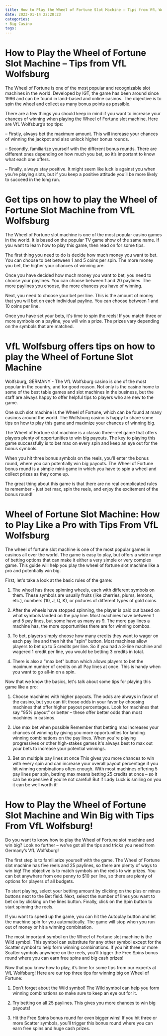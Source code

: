 ```yaml
---
title: How to Play the Wheel of Fortune Slot Machine – Tips from VfL Wolfsburg
date: 2023-01-14 22:28:23
categories:
- Big Casino
tags:
---
```



#  How to Play the Wheel of Fortune Slot Machine – Tips from VfL Wolfsburg

The Wheel of Fortune is one of the most popular and recognizable slot machines in the world. Developed by IGT, the game has been around since 1996 and can be found in land-based and online casinos. The objective is to spin the wheel and collect as many bonus points as possible.

There are a few things you should keep in mind if you want to increase your chances of winning when playing the Wheel of Fortune slot machine. Here are VfL Wolfsburg’s top tips:

– Firstly, always bet the maximum amount. This will increase your chances of winning the jackpot and also unlock higher bonus rounds.

– Secondly, familiarize yourself with the different bonus rounds. There are different ones depending on how much you bet, so it’s important to know what each one offers.

– Finally, always stay positive. It might seem like luck is against you when you’re playing slots, but if you keep a positive attitude you’ll be more likely to succeed in the long run.

#  Get tips on how to play the Wheel of Fortune Slot Machine from VfL Wolfsburg

The Wheel of Fortune slot machine is one of the most popular casino games in the world. It is based on the popular TV game show of the same name. If you want to learn how to play this game, then read on for some tips.

The first thing you need to do is decide how much money you want to bet. You can choose to bet between 1 and 5 coins per spin. The more money you bet, the higher your chances of winning are.

Once you have decided how much money you want to bet, you need to choose your paylines. You can choose between 1 and 20 paylines. The more paylines you choose, the more chances you have of winning.

Next, you need to choose your bet per line. This is the amount of money that you will bet on each individual payline. You can choose between 1 and 10 coins per line.

Once you have set your bets, it's time to spin the reels! If you match three or more symbols on a payline, you will win a prize. The prizes vary depending on the symbols that are matched.

#  VfL Wolfsburg offers tips on how to play the Wheel of Fortune Slot Machine

Wolfsburg, GERMANY - The VfL Wolfsburg casino is one of the most popular in the country, and for good reason. Not only is the casino home to some of the best table games and slot machines in the business, but the staff are always happy to offer helpful tips to players who are new to the game.

One such slot machine is the Wheel of Fortune, which can be found at many casinos around the world. The Wolfsburg casino is happy to share some tips on how to play this game and maximize your chances of winning big.

The Wheel of Fortune slot machine is a classic three-reel game that offers players plenty of opportunities to win big payouts. The key to playing this game successfully is to bet max on every spin and keep an eye out for the bonus symbols.

When you hit three bonus symbols on the reels, you'll enter the bonus round, where you can potentially win big payouts. The Wheel of Fortune bonus round is a simple mini-game in which you have to spin a wheel and collect prizes as they come up.

The great thing about this game is that there are no real complicated rules to remember - just bet max, spin the reels, and enjoy the excitement of the bonus round!

#  Wheel of Fortune Slot Machine: How to Play Like a Pro with Tips From VfL Wolfsburg

The wheel of fortune slot machine is one of the most popular games in casinos all over the world. The game is easy to play, but offers a wide range of betting options that can make it either a very simple or very complex game. This guide will help you play the wheel of fortune slot machine like a pro and potentially win big.

First, let's take a look at the basic rules of the game:

1) The wheel has three spinning wheels, each with different symbols on them. These symbols are usually fruits (like cherries, plums, lemons, etc.), numbers (10, J, Q, K), or pictures of different types of gold coins.

2) After the wheels have stopped spinning, the player is paid out based on what symbols landed on the pay line. Most machines have between 1 and 5 pay lines, but some have as many as 9. The more pay lines a machine has, the more opportunities there are for winning combos.

3) To bet, players simply choose how many credits they want to wager on each pay line and then hit the "spin" button. Most machines allow players to bet up to 5 credits per line. So if you had a 3-line machine and wagered 1 credit per line, you would be betting 3 credits in total.

4) There is also a "max bet" button which allows players to bet the maximum number of credits on all Pay lines at once. This is handy when you want to go all-in on a spin.

Now that we know the basics, let's talk about some tips for playing this game like a pro:

1) Choose machines with higher payouts. The odds are always in favor of the casino, but you can tilt those odds in your favor by choosing machines that offer higher payout percentages. Look for machines that say "95% payout" or better – these offer better odds than most machines in casinos.

2) Use max bet when possible Remember that betting max increases your chances of winning by giving you more opportunities for landing winning combinations on the pay lines. When you're playing progressives or other high-stakes games it's always best to max out your bets to increase your potential winnings.

3) Bet on multiple pay lines at once This gives you more chances to win with every spin and can increase your overall payout percentage if you hit winning combinations often enough. With most machines offering 5 pay lines per spin, betting max means betting 25 credits at once – so it can be expensive if you're not careful! But if Lady Luck is smiling on you it can be well worth it!

#  How to Play the Wheel of Fortune Slot Machine and Win Big with Tips From VfL Wolfsburg!

Do you want to know how to play the Wheel of Fortune slot machine and win big? Look no further – we’ve got all the tips and tricks you need from Germany’s VfL Wolfsburg!

The first step is to familiarize yourself with the game. The Wheel of Fortune slot machine has five reels and 25 paylines, so there are plenty of ways to win big! The objective is to match symbols on the reels to win prizes. You can bet anywhere from one penny to $10 per line, so there are plenty of options for players of all budgets.

To start playing, select your betting amount by clicking on the plus or minus buttons next to the Bet field. Next, select the number of lines you want to bet on by clicking on the lines button. Finally, click on the Spin button to start spinning the reels.

If you want to speed up the game, you can hit the Autoplay button and let the machine spin for you automatically. The game will stop when you run out of money or hit a winning combination.

The most important symbol on the Wheel of Fortune slot machine is the Wild symbol. This symbol can substitute for any other symbol except for the Scatter symbol to help form winning combinations. If you hit three or more Scatter symbols anywhere on the reels, you’ll trigger the Free Spins bonus round where you can earn free spins and big cash prizes!

Now that you know how to play, it’s time for some tips from our experts at VfL Wolfsburg! Here are our top three tips for winning big on Wheel of Fortune:

1) Don’t forget about the Wild symbol! The Wild symbol can help you form winning combinations so make sure to keep an eye out for it.

2) Try betting on all 25 paylines. This gives you more chances to win big payouts!

3) Hit the Free Spins bonus round for even bigger wins! If you hit three or more Scatter symbols, you’ll trigger this bonus round where you can earn free spins and huge cash prizes.